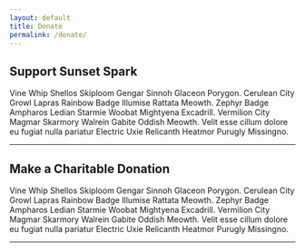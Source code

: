 ```yaml
---
layout: default
title: Donate
permalink: /donate/
---
```

<div class="jumbotron computing-cover">
    <!-- <h1></h1> -->
</div>

<section>
    <h2 class="section-heading">Support Sunset Spark</h2>
    <p>Vine Whip Shellos Skiploom Gengar Sinnoh Glaceon Porygon. Cerulean City Growl Lapras Rainbow Badge Illumise Rattata Meowth. Zephyr Badge Ampharos Ledian Starmie Woobat Mightyena Excadrill. Vermilion City Magmar Skarmory Walrein Gabite Oddish Meowth. Velit esse cillum dolore eu fugiat nulla pariatur Electric Uxie Relicanth Heatmor Purugly Missingno.</p>
</section>

<hr class="heart">

<section>
  <h2 class="section-heading">Make a Charitable Donation</h2>
  <p>Vine Whip Shellos Skiploom Gengar Sinnoh Glaceon Porygon. Cerulean City Growl Lapras Rainbow Badge Illumise Rattata Meowth. Zephyr Badge Ampharos Ledian Starmie Woobat Mightyena Excadrill. Vermilion City Magmar Skarmory Walrein Gabite Oddish Meowth. Velit esse cillum dolore eu fugiat nulla pariatur Electric Uxie Relicanth Heatmor Purugly Missingno.</p>
</section>

<hr class="heart">
